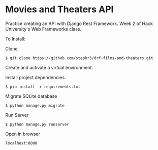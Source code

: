 # Movies and Theaters API

Practice creating an API with Django Rest Framework. Week 2 of Hack University's Web Frameworks class.

To Install:

Clone

```$ git clone https://github.com/stephr3/drf-films-and-theaters.git```

Create and activate a virtual environment.

Install project dependencies.

```$ pip install -r requirements.txt```

Migrate SQLite database

```$ python manage.py migrate```

Run Server

```$ python manage.py runserver```

Open in browser

```localhost:8000```
